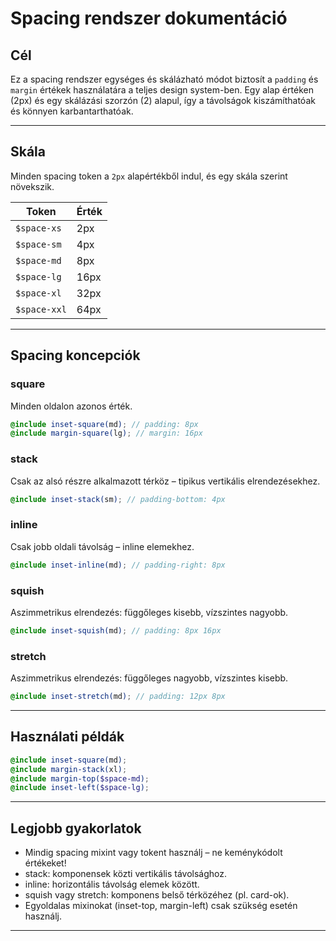 # Spacing rendszer dokumentáció

## Cél

Ez a spacing rendszer egységes és skálázható módot biztosít a `padding` és `margin` értékek használatára a teljes design system-ben. Egy alap értéken (2px) és egy skálázási szorzón (2) alapul, így a távolságok kiszámíthatóak és könnyen karbantarthatóak.

----------

## Skála

Minden spacing token a `2px` alapértékből indul, és egy skála szerint növekszik.

| Token        | Érték   |
|--------------|---------|
| `$space-xs`  | 2px     |
| `$space-sm`  | 4px     |
| `$space-md`  | 8px     |
| `$space-lg`  | 16px    |
| `$space-xl`  | 32px    |
| `$space-xxl` | 64px    |

----------

## Spacing koncepciók

### square
Minden oldalon azonos érték.

```scss
@include inset-square(md); // padding: 8px
@include margin-square(lg); // margin: 16px
```

### stack
Csak az alsó részre alkalmazott térköz – tipikus vertikális elrendezésekhez.

```scss
@include inset-stack(sm); // padding-bottom: 4px
```

### inline
Csak jobb oldali távolság – inline elemekhez.

```scss
@include inset-inline(md); // padding-right: 8px
```

### squish
Aszimmetrikus elrendezés: függőleges kisebb, vízszintes nagyobb.

```scss
@include inset-squish(md); // padding: 8px 16px
```

### stretch
Aszimmetrikus elrendezés: függőleges nagyobb, vízszintes kisebb.

```scss
@include inset-stretch(md); // padding: 12px 8px
```

----------

## Használati példák

```scss
@include inset-square(md);
@include margin-stack(xl);
@include margin-top($space-md);
@include inset-left($space-lg);
```

----------

## Legjobb gyakorlatok

- Mindig spacing mixint vagy tokent használj – ne keménykódolt értékeket!
- stack: komponensek közti vertikális távolsághoz.
- inline: horizontális távolság elemek között.
- squish vagy stretch: komponens belső térközéhez (pl. card-ok).
- Egyoldalas mixinokat (inset-top, margin-left) csak szükség esetén használj.

----------